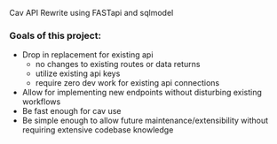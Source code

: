Cav API Rewrite using FASTapi and sqlmodel 

### Goals of this project:
- Drop in replacement for existing api
  - no changes to existing routes or data returns
  - utilize existing api keys
  - require zero dev work for existing api connections
- Allow for implementing new endpoints without disturbing existing workflows
- Be fast enough for cav use
- Be simple enough to allow future maintenance/extensibility without requiring extensive codebase knowledge
